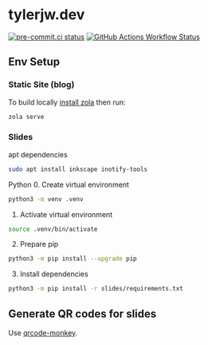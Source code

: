# tylerjw.dev

[![pre-commit.ci status](https://results.pre-commit.ci/badge/github/tylerjw/tylerjw.dev/main.svg)](https://results.pre-commit.ci/latest/github/tylerjw/tylerjw.dev/main)
[![GitHub Actions Workflow Status](https://img.shields.io/github/actions/workflow/status/tylerjw/tylerjw.dev/deploy.yaml?label=Build%20and%20Deploy)](https://github.com/tylerjw/tylerjw.dev/actions/workflows/deploy.yaml)

## Env Setup

### Static Site (blog)

To build locally [install zola](https://www.getzola.org/documentation/getting-started/installation/) then run:

```bash
zola serve
```

### Slides

apt dependencies
```bash
sudo apt install inkscape inotify-tools
```

Python
0. Create virtual environment
```bash
python3 -m venv .venv
```
1. Activate virtual environment
```bash
source .venv/bin/activate
```
2. Prepare pip
```bash
python3 -m pip install --upgrade pip
```
3. Install dependencies
```bash
python3 -m pip install -r slides/requirements.txt
```

## Generate QR codes for slides

Use [qrcode-monkey](https://www.qrcode-monkey.com/).
